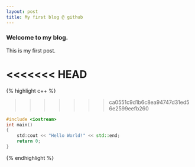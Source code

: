 ```yaml
---
layout: post
title: My first blog @ github
---
```


### Welcome to my blog.

 This is my first post.
 
<<<<<<< HEAD
=======

{% highlight c++ %}
>>>>>>> ca0551c9d1b6c8ea94747d31ed56e2599eefb260
```c++
#include <iostream>
int main()
{
    std:cout << "Hello World!" << std::end;
    return 0;
}
```
{% endhighlight %}

